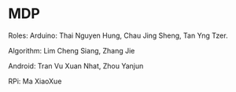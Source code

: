 # MDP
Roles:
  Arduino: Thai Nguyen Hung, Chau Jing Sheng, Tan Yng Tzer.
  
  Algorithm: Lim Cheng Siang, Zhang Jie
  
  Android: Tran Vu Xuan Nhat, Zhou Yanjun
  
  RPi: Ma XiaoXue
